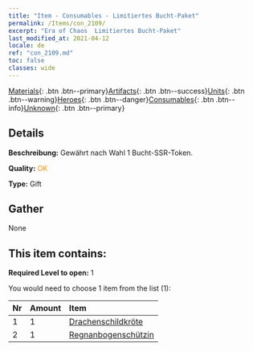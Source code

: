 ```yaml
---
title: "Item - Consumables - Limitiertes Bucht-Paket"
permalink: /Items/con_2109/
excerpt: "Era of Chaos  Limitiertes Bucht-Paket"
last_modified_at: 2021-04-12
locale: de
ref: "con_2109.md"
toc: false
classes: wide
---
```

 [Materials](/de/Items/){: .btn .btn--primary}[Artifacts](/de/Items/Artifacts/){: .btn .btn--success}[Units](/de/Items/Units/){: .btn .btn--warning}[Heroes](/de/Items/Heroes/){: .btn .btn--danger}[Consumables](/de/Items/Consumables/){: .btn .btn--info}[Unknown](/de/Items/Unknown/){: .btn .btn--primary}

## Details
 **Beschreibung:** Gewährt nach Wahl 1 Bucht-SSR-Token.

 **Quality:** <span style="color: #FF8C00">OK</span>

 **Type:** Gift

## Gather

  None

## This item contains:

 **Required Level to open:** 1

 You would need to choose 1 item from the list (1):

  | Nr | Amount |     Item    |
  |:---|:-------|:------------|
  | 1 | 1 | [Drachenschildkröte](/de/Items/unt_278/) | 
  | 2 | 1 | [Regnanbogenschützin](/de/Items/unt_274/) | 

